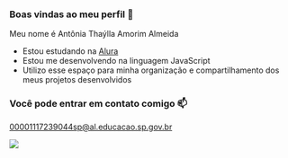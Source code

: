 ### Boas vindas ao meu perfil 🤠

Meu nome é Antônia Thaýlla Amorim Almeida

- Estou estudando na [Alura](https://www.aluravom.br)
- Estou me desenvolvendo na linguagem JavaScript
- Utilizo esse espaço para minha organização e compartilhamento dos meus projetos desenvolvidos

### Você pode entrar em contato comigo 📫

00001117239044sp@al.educacao.sp.gov.br

![](https://tenor.com/pt-BR/view/taylor-taylor-swift-taylor-kiss-taylor-swift-kiss-gif-3494935584985962548)
